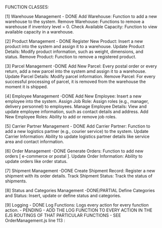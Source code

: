 FUNCTION CLASSES:

[1] Warehouse Management  - DONE
       Add Warehouse: Function to add a new warehouse to the system.
       Remove Warehouse: Functions to remove a warehouse if inventory level = 0.
       Check Available Capacity: Function to view available capacity in a warehouse.

[2] Product Management  - DONE
       Register New Product: Insert a new product into the system and assign it to a warehouse.
       Update Product Details: Modify product information, such as weight, dimensions, and status.
       Remove Product: Function to remove a registered product.

[3] Parcel Management -DONE
       Add New Parcel: Every postal order or every return, add a new parcel into the system amd assign it to a warehouse.
       Update Parcel Details: Modify parcel information. 
       Remove Parcel: For every successful processing of parcel, it is removed from the warehouse the moment it is shipped.

[4] Employee Management -DONE
       Add New Employee: Insert a new employee into the system.
       Assign Job Role: Assign roles (e.g., manager, delivery personnel) to employees.
       Manage Employee Details: View and update employee information, such as contact details and address.
       Add New Employee Roles: Ability to add or remove job roles.

[5] Carrier Partner Management  - DONE
       Add Carrier Partner: Function to add a new logistics partner (e.g., courier service) to the system.
       Update Carrier Information: Ability to update logistics partner details like service area and contact information.

[6] Order Management  -DONE
       Generate Orders: Function to add new orders [ e-commerce or postal ].
       Update Order Information: Ability to update orders like order status.

[7] Shipment Management  -DONE
       Create Shipment Record: Register a new shipment with its order details.
       Track Shipment Status: Track the status of shipments.

[8] Status and Categories Management  -DONE/PARTIAL
       Define Categories and Status: Insert, update or define status and categories.
       
[9] Logging - DONE
       Log Functions: Logs every action for every function action.
       - PENDING -
       ADD THE LOG FUNCTION TO EVERY ACTION IN THE EJS ROUTINGS OF THAT PARTICULAR FUNCTIONS
       - SEE OrderManagement.js line 113 :
